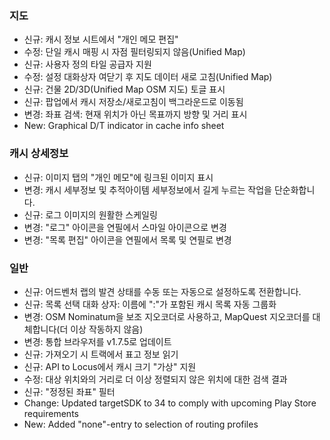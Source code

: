 ### 지도
- 신규: 캐시 정보 시트에서 "개인 메모 편집"
- 수정: 단일 캐시 매핑 시 자점 필터링되지 않음(Unified Map)
- 신규: 사용자 정의 타일 공급자 지원
- 수정: 설정 대화상자 여닫기 후 지도 데이터 새로 고침(Unified Map)
- 신규: 건물 2D/3D(Unified Map OSM 지도) 토글 표시
- 신규: 팝업에서 캐시 저장소/새로고침이 백그라운드로 이동됨
- 변경: 좌표 검색: 현재 위치가 아닌 목표까지 방향 및 거리 표시
- New: Graphical D/T indicator in cache info sheet

### 캐시 상세정보
- 신규: 이미지 탭의 "개인 메모"에 링크된 이미지 표시
- 변경: 캐시 세부정보 및 추적아이템 세부정보에서 길게 누르는 작업을 단순화합니다.
- 신규: 로그 이미지의 원활한 스케일링
- 변경: "로그" 아이콘을 연필에서 스마일 아이콘으로 변경
- 변경: "목록 편집" 아이콘을 연필에서 목록 및 연필로 변경

### 일반
- 신규: 어드벤처 랩의 발견 상태를 수동 또는 자동으로 설정하도록 전환합니다.
- 신규: 목록 선택 대화 상자: 이름에 ":"가 포함된 캐시 목록 자동 그룹화
- 변경: OSM Nominatum을 보조 지오코더로 사용하고, MapQuest 지오코더를 대체합니다(더 이상 작동하지 않음)
- 변경: 통합 브라우저를 v1.7.5로 업데이트
- 신규: 가져오기 시 트랙에서 표고 정보 읽기
- 신규: API to Locus에서 캐시 크기 "가상" 지원
- 수정: 대상 위치와의 거리로 더 이상 정렬되지 않은 위치에 대한 검색 결과
- 신규: "정정된 좌표" 필터
- Change: Updated targetSDK to 34 to comply with upcoming Play Store requirements
- New: Added "none"-entry to selection of routing profiles
